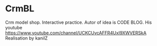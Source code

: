 # CrmBL
Crm model shop. Interactive practice.
Autor of idea is CODE BLOG. His youtube https://www.youtube.com/channel/UCKCUvcAFFR4UxI9XWVERSkA
Realisation by kanilZ
